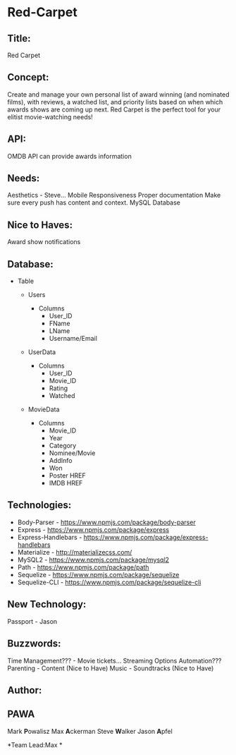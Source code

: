 # Red-Carpet

## Title:
Red Carpet

## Concept:
Create and manage your own personal list of award winning (and nominated films), with reviews, a watched list, and priority lists based on when which awards shows are coming up next. Red Carpet is the perfect tool for your elitist movie-watching needs!

## API:
OMDB API can provide awards information

## Needs:
Aesthetics - Steve…
Mobile Responsiveness
Proper documentation
Make sure every push has content and context.
MySQL Database

## Nice to Haves:
Award show notifications

## Database:
* Table
	* Users
		* Columns
			* User_ID
			* FName
			* LName
			* Username/Email
	
	* UserData
        * Columns
			* User_ID
	        * Movie_ID
	        * Rating
	        * Watched

	* MovieData
        * Columns
	        * Movie_ID
	        * Year
	        * Category
			* Nominee/Movie
			* AddInfo
			* Won
			* Poster HREF
			* IMDB HREF

## Technologies:
* Body-Parser - https://www.npmjs.com/package/body-parser
* Express - https://www.npmjs.com/package/express
* Express-Handlebars - https://www.npmjs.com/package/express-handlebars
* Materialize - http://materializecss.com/
* MySQL2 - https://www.npmjs.com/package/mysql2
* Path - https://www.npmjs.com/package/path
* Sequelize - https://www.npmjs.com/package/sequelize
* Sequelize-CLI - https://www.npmjs.com/package/sequelize-cli

## New Technology:
Passport - Jason

## Buzzwords:
Time Management??? - Movie tickets… Streaming Options
Automation???
Parenting - Content (Nice to Have)
Music - Soundtracks (Nice to Have)

## Author:
## PAWA
Mark **P**owalisz
Max **A**ckerman
Steve **W**alker
Jason **A**pfel

  *Team Lead:Max *



